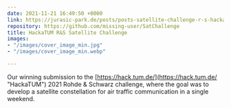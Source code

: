 ```yaml
---
date: 2021-11-21 16:49:50 +0000
link: https://jurasic-park.de/posts/posts-satellite-challenge-r-s-hackatum-2021-md
repository: https://github.com/missing-user/SatChallenge
title: HackaTUM R&S Satellite Challenge
images:
- "/images/cover_image_min.jpg"
- "/images/cover_image_min.webp"

---
```

Our winning submission to the [https://hack.tum.de/](https://hack.tum.de/ "HackaTUM") 2021 Rohde & Schwarz challenge, where the goal was to develop a satellite constellation for air traffic communication in a single weekend.